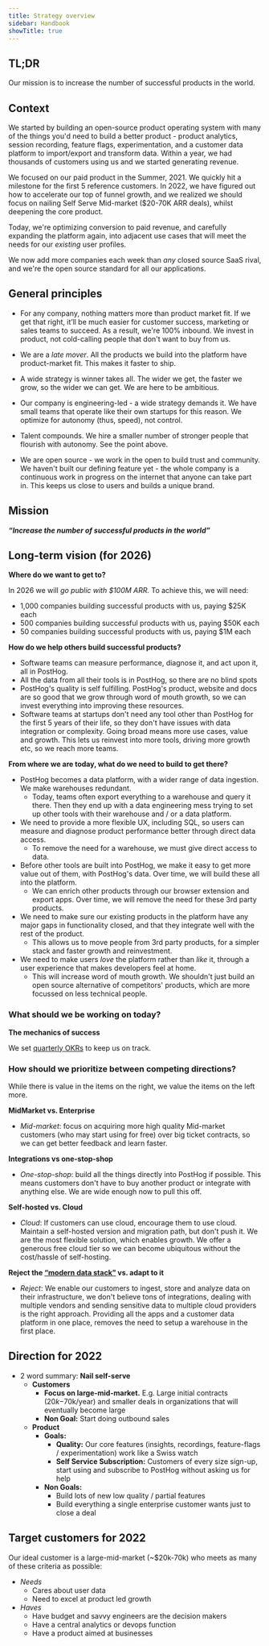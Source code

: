 ```yaml
---
title: Strategy overview
sidebar: Handbook
showTitle: true
---
```


## TL;DR
Our mission is to increase the number of successful products in the world.

## Context

We started by building an open-source product operating system with many of the things you'd need to build a better product - product analytics, session recording, feature flags, experimentation, and a customer data platform to import/export and transform data. Within a year, we had thousands of customers using us and we started generating revenue.

We focused on our paid product in the Summer, 2021. We quickly hit a milestone for the first 5 reference customers. In 2022, we have figured out how to accelerate our top of funnel growth, and we realized we should focus on nailing Self Serve Mid-market ($20-70K ARR deals), whilst deepening the core product.

Today, we're optimizing conversion to paid revenue, and carefully expanding the platform again, into adjacent use cases that will meet the needs for our _existing_ user profiles.

We now add more companies each week than _any_ closed source SaaS rival, and we're the open source standard for all our applications.

## General principles

* For any company, nothing matters more than product market fit. If we get that right, it’ll be much easier for customer success, marketing or sales teams to succeed. As a result, we're 100% inbound. We invest in product, not cold-calling people that don't want to buy from us.

* We are a _late mover_. All the products we build into the platform have product-market fit. This makes it faster to ship.

* A wide strategy is winner takes all. The wider we get, the faster we grow, so the wider we can get. We are here to be ambitious.

* Our company is engineering-led - a wide strategy demands it. We have small teams that operate like their own startups for this reason. We optimize for autonomy (thus, speed), not control.

* Talent compounds. We hire a smaller number of stronger people that flourish with autonomy. See the point above.

* We are open source - we work in the open to build trust and community. We haven't built our defining feature yet - the whole company is a continuous work in progress on the internet that anyone can take part in. This keeps us close to users and builds a unique brand.

## Mission

**_“Increase the number of successful products in the world”_**

## Long-term vision (for 2026)

**Where do we want to get to?**

In 2026 we will _go public with $100M ARR._ To achieve this, we will need:

* 1,000 companies building successful products with us, paying $25K each
* 500 companies building successful products with us, paying $50K each
* 50 companies building successful products with us, paying $1M each

**How do we help others build successful products?**

* Software teams can measure performance, diagnose it, and act upon it, all in PostHog. 
* All the data from all their tools is in PostHog, so there are no blind spots
* PostHog's quality is self fulfilling. PostHog's product, website and docs are so good that we grow through word of mouth growth, so we can invest everything into improving these resources.
* Software teams at startups don't need any tool other than PostHog for the first 5 years of their life, so they don't have issues with data integration or complexity. Going broad means more use cases, value and growth. This lets us reinvest into more tools, driving more growth etc, so we reach more teams.

**From where we are today, what do we need to build to get there?**

* PostHog becomes a data platform, with a wider range of data ingestion. We make warehouses redundant.
  * Today, teams often export everything to a warehouse and query it there. Then they end up with a data engineering mess trying to set up other tools with their warehouse and / or a data platform.
* We need to provide a more flexible UX, including SQL, so users can measure and diagnose product performance better through direct data access.
  * To remove the need for a warehouse, we must give direct access to data.
* Before other tools are built into PostHog, we make it easy to get more value out of them, with PostHog's data. Over time, we will build these all into the platform.
  * We can enrich other products through our browser extension and export apps. Over time, we will remove the need for these 3rd party products.
* We need to make sure our existing products in the platform have any major gaps in functionality closed, and that they integrate well with the rest of the product.
  * This allows us to move people from 3rd party products, for a simpler stack and faster growth and reinvestment.
* We need to make users _love_ the platform rather than _like_ it, through a user experience that makes developers feel at home.
  * This will increase word of mouth growth. We shouldn't just build an open source alternative of competitors' products, which are more focussed on less technical people.

### What should we be working on today?

**The mechanics of success**

We set [quarterly OKRs](/handbook/strategy/objectives) to keep us on track.

### How should we prioritize between competing directions?

While there is value in the items on the right, we value the items on the left more.

**MidMarket vs. Enterprise**

* _Mid-market_: focus on acquiring more high quality Mid-market customers (who may start using for free) over big ticket contracts, so we can get better feedback and learn faster.

**Integrations vs one-stop-shop**

* _One-stop-shop_: build all the things directly into PostHog if possible. This means customers don't have to buy another product or integrate with anything else. We are wide enough now to pull this off.

**Self-hosted vs. Cloud**

* _Cloud_: If customers can use cloud, encourage them to use cloud. Maintain a self-hosted version and migration path, but don't push it. We are the most flexible solution, which enables growth. We offer a generous free cloud tier so we can become ubiquitous without the cost/hassle of self-hosting.

**Reject the [“modern data stack”](https://www.analytics8.com/blog/what-is-the-modern-data-stack-and-why-should-you-be-excited-about-it/) vs. adapt to it**

* _Reject_: We enable our customers to ingest, store and analyze data on their infrastructure, we don't believe tons of integrations, dealing with multiple vendors and sending sensitive data to multiple cloud providers is the right approach. Providing all the apps and a customer data platform in one place, removes the need to setup a warehouse in the first place.

## Direction for 2022

 * 2 word summary: **Nail self-serve**
    * **Customers**
        * **Focus on large-mid-market.** E.g. Large initial contracts ($20k-$70k/year) and smaller deals in organizations that will eventually become large
        * **Non Goal:** Start doing outbound sales
    * **Product**
        * **Goals:**
            * **Quality:** Our core features (insights, recordings, feature-flags / experimentation) work like a Swiss watch
            * **Self Service Subscription:** Customers of every size sign-up, start using and subscribe to PostHog without asking us for help
        * **Non Goals:**
            * Build lots of new low quality / partial features
            * Build everything a single enterprise customer wants just to close a deal

## Target customers for 2022

Our ideal customer is a large-mid-market (~$20k-70k) who meets as many of these criteria as possible:

* _Needs_
  * Cares about user data
  * Need to excel at product led growth
* _Haves_
  * Have budget and savvy engineers are the decision makers
  * Have a central analytics or devops function
  * Have a product aimed at businesses
